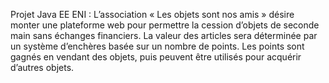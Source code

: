 Projet Java EE ENI :
L’association « Les objets sont nos amis » désire monter une plateforme web pour permettre 
la cession d’objets de seconde main sans échanges financiers. La valeur des articles sera 
déterminée par un système d’enchères basée sur un nombre de points. Les points sont 
gagnés en vendant des objets, puis peuvent être utilisés pour acquérir d’autres objets.

